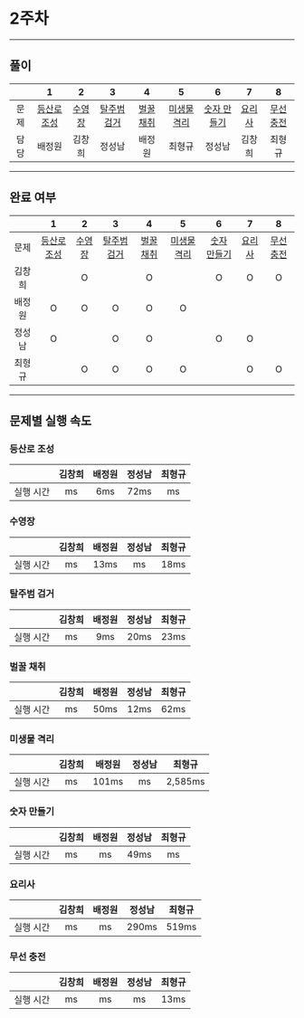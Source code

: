 # 2주차
---
## 풀이

||1|2|3|4|5|6|7|8|
|:---:|:---:|:---:|:---:|:---:|:---:|:---:|:---:|:---:|
| 문제 |[등산로 조성](https://swexpertacademy.com/main/code/problem/problemDetail.do?contestProbId=AV5PoOKKAPIDFAUq)|[수영장](https://swexpertacademy.com/main/code/problem/problemDetail.do?contestProbId=AV5PpFQaAQMDFAUq)|[탈주범 검거](https://swexpertacademy.com/main/code/problem/problemDetail.do?contestProbId=AV5PpLlKAQ4DFAUq)|[벌꿀 채취](https://swexpertacademy.com/main/code/problem/problemDetail.do?contestProbId=AV5V4A46AdIDFAWu)|[미생물 격리](https://swexpertacademy.com/main/code/problem/problemDetail.do?contestProbId=AV597vbqAH0DFAVl)|[숫자 만들기](https://swexpertacademy.com/main/code/problem/problemDetail.do?contestProbId=AWIeRZV6kBUDFAVH)|[요리사](https://swexpertacademy.com/main/code/problem/problemDetail.do?contestProbId=AWIeUtVakTMDFAVH)|[무선 충전](https://swexpertacademy.com/main/code/problem/problemDetail.do?contestProbId=AWXRDL1aeugDFAUo)|
| 담당 | 배정원 | 김창희 | 정성남 | 배정원 | 최형규 | 정성남 | 김창희 | 최형규 |
---
## 완료 여부


||1|2|3|4|5|6|7|8|
|:---:|:---:|:---:|:---:|:---:|:---:|:---:|:---:|:---:|
| 문제 |[등산로 조성](https://swexpertacademy.com/main/code/problem/problemDetail.do?contestProbId=AV5PoOKKAPIDFAUq)|[수영장](https://swexpertacademy.com/main/code/problem/problemDetail.do?contestProbId=AV5PpFQaAQMDFAUq)|[탈주범 검거](https://swexpertacademy.com/main/code/problem/problemDetail.do?contestProbId=AV5PpLlKAQ4DFAUq)|[벌꿀 채취](https://swexpertacademy.com/main/code/problem/problemDetail.do?contestProbId=AV5V4A46AdIDFAWu)|[미생물 격리](https://swexpertacademy.com/main/code/problem/problemDetail.do?contestProbId=AV597vbqAH0DFAVl)|[숫자 만들기](https://swexpertacademy.com/main/code/problem/problemDetail.do?contestProbId=AWIeRZV6kBUDFAVH)|[요리사](https://swexpertacademy.com/main/code/problem/problemDetail.do?contestProbId=AWIeUtVakTMDFAVH)|[무선 충전](https://swexpertacademy.com/main/code/problem/problemDetail.do?contestProbId=AWXRDL1aeugDFAUo)|
|김창희|  | O |  | O |  | O | O | O |
|배정원| O | O | O | O | O | | | |
|정성남| O |  | O | O |  | O | O | |
|최형규|  | O | O | O | O | | O | O |
---
## 문제별 실행 속도


### 등산로 조성
||김창희|배정원|정성남|최형규|
|:---:|:---:|:---:|:---:|:---:|
|실행 시간| ms | 6ms | 72ms | ms |

### 수영장
||김창희|배정원|정성남|최형규|
|:---:|:---:|:---:|:---:|:---:|
|실행 시간| ms | 13ms | ms | 18ms |

### 탈주범 검거
||김창희|배정원|정성남|최형규|
|:---:|:---:|:---:|:---:|:---:|
|실행 시간| ms | 9ms | 20ms | 23ms |

### 벌꿀 채취
||김창희|배정원|정성남|최형규|
|:---:|:---:|:---:|:---:|:---:|
|실행 시간| ms | 50ms | 12ms | 62ms |

### 미생물 격리
||김창희|배정원|정성남|최형규|
|:---:|:---:|:---:|:---:|:---:|
|실행 시간| ms | 101ms | ms | 2,585ms |

### 숫자 만들기
||김창희|배정원|정성남|최형규|
|:---:|:---:|:---:|:---:|:---:|
|실행 시간| ms | ms | 49ms | ms |

### 요리사
||김창희|배정원|정성남|최형규|
|:---:|:---:|:---:|:---:|:---:|
|실행 시간| ms | ms | 290ms | 519ms |

### 무선 충전
||김창희|배정원|정성남|최형규|
|:---:|:---:|:---:|:---:|:---:|
|실행 시간| ms | ms | ms | 13ms |
